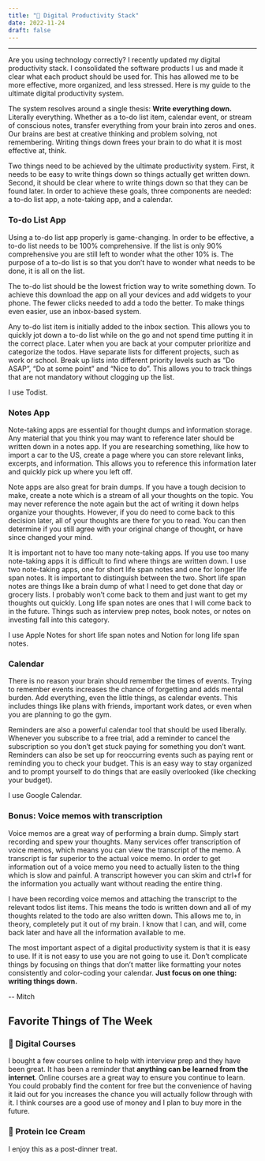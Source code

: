 ```yaml
---
title: "🧮 Digital Productivity Stack"
date: 2022-11-24
draft: false
---
```


---

Are you using technology correctly? I recently updated my digital productivity stack. I consolidated the software products I us and made it clear what each product should be used for. This has allowed me to be more effective, more organized, and less stressed. Here is my guide to the ultimate digital productivity system.

The system resolves around a single thesis: **Write everything down.** Literally everything. Whether as a to-do list item, calendar event, or stream of conscious notes, transfer everything from your brain into zeros and ones. Our brains are best at creative thinking and problem solving, not remembering. Writing things down frees your brain to do what it is most effective at, think.

Two things need to be achieved by the ultimate productivity system. First, it needs to be easy to write things down so things actually get written down. Second, it should be clear where to write things down so that they can be found later. In order to achieve these goals, three components are needed: a to-do list app, a note-taking app, and a calendar.

### To-do List App

Using a to-do list app properly is game-changing. In order to be effective, a to-do list needs to be 100% comprehensive. If the list is only 90% comprehensive you are still left to wonder what the other 10% is. The purpose of a to-do list is so that you don’t have to wonder what needs to be done, it is all on the list.

The to-do list should be the lowest friction way to write something down. To achieve this download the app on all your devices and add widgets to your phone. The fewer clicks needed to add a todo the better. To make things even easier, use an inbox-based system.

Any to-do list item is initially added to the inbox section. This allows you to quickly jot down a to-do list while on the go and not spend time putting it in the correct place. Later when you are back at your computer prioritize and categorize the todos. Have separate lists for different projects, such as work or school. Break up lists into different priority levels such as “Do ASAP”, “Do at some point” and “Nice to do”. This allows you to track things that are not mandatory without clogging up the list.

I use Todist.

### Notes App

Note-taking apps are essential for thought dumps and information storage. Any material that you think you may want to reference later should be written down in a notes app. If you are researching something, like how to import a car to the US, create a page where you can store relevant links, excerpts, and information. This allows you to reference this information later and quickly pick up where you left off.

Note apps are also great for brain dumps. If you have a tough decision to make, create a note which is a stream of all your thoughts on the topic. You may never reference the note again but the act of writing it down helps organize your thoughts. However, if you do need to come back to this decision later, all of your thoughts are there for you to read. You can then determine if you still agree with your original change of thought, or have since changed your mind.

It is important not to have too many note-taking apps. If you use too many note-taking apps it is difficult to find where things are written down. I use two note-taking apps, one for short life span notes and one for longer life span notes. It is important to distinguish between the two. Short life span notes are things like a brain dump of what I need to get done that day or grocery lists. I probably won’t come back to them and just want to get my thoughts out quickly. Long life span notes are ones that I will come back to in the future. Things such as interview prep notes, book notes, or notes on investing fall into this category.

I use Apple Notes for short life span notes and Notion for long life span notes.

### Calendar

There is no reason your brain should remember the times of events. Trying to remember events increases the chance of forgetting and adds mental burden. Add everything, even the little things, as calendar events. This includes things like plans with friends, important work dates, or even when you are planning to go the gym.

Reminders are also a powerful calendar tool that should be used liberally. Whenever you subscribe to a free trial, add a reminder to cancel the subscription so you don’t get stuck paying for something you don’t want. Reminders can also be set up for reoccurring events such as paying rent or reminding you to check your budget. This is an easy way to stay organized and to prompt yourself to do things that are easily overlooked (like checking your budget).

I use Google Calendar.

### Bonus: Voice memos with transcription

Voice memos are a great way of performing a brain dump. Simply start recording and spew your thoughts. Many services offer transcription of voice memos, which means you can view the transcript of the memo. A transcript is far superior to the actual voice memo. In order to get information out of a voice memo you need to actually listen to the thing which is slow and painful. A transcript however you can skim and ctrl+f for the information you actually want without reading the entire thing.

I have been recording voice memos and attaching the transcript to the relevant todos list items. This means the todo is written down and all of my thoughts related to the todo are also written down. This allows me to, in theory, completely put it out of my brain. I know that I can, and will, come back later and have all the information available to me.

The most important aspect of a digital productivity system is that it is easy to use. If it is not easy to use you are not going to use it. Don’t complicate things by focusing on things that don’t matter like formatting your notes consistently and color-coding your calendar. **Just focus on one thing: writing things down.**

-- Mitch

## Favorite Things of The Week

### 🏫 Digital Courses

I bought a few courses online to help with interview prep and they have been great. It has been a reminder that **anything can be learned from the internet**. Online courses are a great way to ensure you continue to learn. You could probably find the content for free but the convenience of having it laid out for you increases the chance you will actually follow through with it. I think courses are a good use of money and I plan to buy more in the future.

### 🍨 Protein Ice Cream

I enjoy this as a post-dinner treat.
